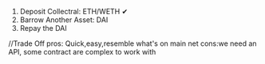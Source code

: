 1. Deposit Collectral: ETH/WETH ✔
2. Barrow Another Asset: DAI
3. Repay the DAI

//Trade Off
pros: Quick,easy,resemble what's on main net
cons:we need an API, some contract are complex to work with
